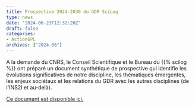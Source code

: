 ```yaml
---
title: Prospective 2024-2030 du GDR SciLog
type: news
date: "2024-06-23T12:32:20Z"
draft: false
categories:
- ActionGPL
archives: ["2024-06"]
---
```


A la demande du CNRS, le Conseil Scientifique et le Bureau du {{% scilog %}} ont préparé un document synthétique de prospective qui identifie les évolutions significatives de notre discipline, les thématiques émergentes, les enjeux sociétaux et les relations du GDR avec les autres disciplines (de l'INS2I et au-delà).

<a href="/assets/pdf/GDRGPL_Prospective_2024-2030.pdf" target="_blank">Ce document est disponible ici.</a>
